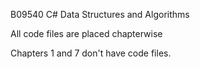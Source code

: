 B09540 C# Data Structures and Algorithms

All code files are placed chapterwise

Chapters 1 and 7 don't have code files.

